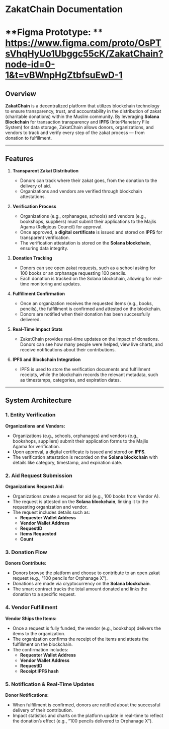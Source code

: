 # **ZakatChain Documentation**

# **Figma Prototype: ** https://www.figma.com/proto/OsPTsVhqHyUo1Ubggc55cK/ZakatChain?node-id=0-1&t=vBWnpHgZtbfsuEwD-1

## **Overview**

**ZakatChain** is a decentralized platform that utilizes blockchain technology to ensure transparency, trust, and accountability in the distribution of zakat (charitable donations) within the Muslim community. By leveraging **Solana Blockchain** for transaction transparency and **IPFS** (InterPlanetary File System) for data storage, ZakatChain allows donors, organizations, and vendors to track and verify every step of the zakat process — from donation to fulfillment.

---

## **Features**

1. **Transparent Zakat Distribution**  
   - Donors can track where their zakat goes, from the donation to the delivery of aid.
   - Organizations and vendors are verified through blockchain attestations.
   
2. **Verification Process**  
   - Organizations (e.g., orphanages, schools) and vendors (e.g., bookshops, suppliers) must submit their applications to the Majlis Agama (Religious Council) for approval.
   - Once approved, a **digital certificate** is issued and stored on **IPFS** for transparent verification.
   - The verification attestation is stored on the **Solana blockchain**, ensuring data integrity.

3. **Donation Tracking**  
   - Donors can see open zakat requests, such as a school asking for 100 books or an orphanage requesting 100 pencils.
   - Each donation is tracked on the Solana blockchain, allowing for real-time monitoring and updates.

4. **Fulfillment Confirmation**  
   - Once an organization receives the requested items (e.g., books, pencils), the fulfillment is confirmed and attested on the blockchain.
   - Donors are notified when their donation has been successfully delivered.

5. **Real-Time Impact Stats**  
   - ZakatChain provides real-time updates on the impact of donations. Donors can see how many people were helped, view live charts, and receive notifications about their contributions.

6. **IPFS and Blockchain Integration**  
   - IPFS is used to store the verification documents and fulfillment receipts, while the blockchain records the relevant metadata, such as timestamps, categories, and expiration dates.

---

## **System Architecture**

### **1. Entity Verification**

**Organizations and Vendors:**
- Organizations (e.g., schools, orphanages) and vendors (e.g., bookshops, suppliers) submit their application forms to the Majlis Agama for verification.
- Upon approval, a digital certificate is issued and stored on **IPFS**.
- The verification attestation is recorded on the **Solana blockchain** with details like category, timestamp, and expiration date.

### **2. Aid Request Submission**

**Organizations Request Aid:**
- Organizations create a request for aid (e.g., 100 books from Vendor A).
- The request is attested on the **Solana blockchain**, linking it to the requesting organization and vendor.
- The request includes details such as:
  - **Requester Wallet Address**  
  - **Vendor Wallet Address**  
  - **RequestID**  
  - **Items Requested**  
  - **Count**  

### **3. Donation Flow**

**Donors Contribute:**
- Donors browse the platform and choose to contribute to an open zakat request (e.g., "100 pencils for Orphanage X").
- Donations are made via cryptocurrency on the **Solana blockchain**.
- The smart contract tracks the total amount donated and links the donation to a specific request.

### **4. Vendor Fulfillment**

**Vendor Ships the Items:**
- Once a request is fully funded, the vendor (e.g., bookshop) delivers the items to the organization.
- The organization confirms the receipt of the items and attests the fulfillment on the blockchain.
- The confirmation includes:
  - **Requester Wallet Address**  
  - **Vendor Wallet Address**  
  - **RequestID**  
  - **Receipt IPFS hash**

### **5. Notification & Real-Time Updates**

**Donor Notifications:**
- When fulfillment is confirmed, donors are notified about the successful delivery of their contribution.
- Impact statistics and charts on the platform update in real-time to reflect the donation’s effect (e.g., “100 pencils delivered to Orphanage X”).